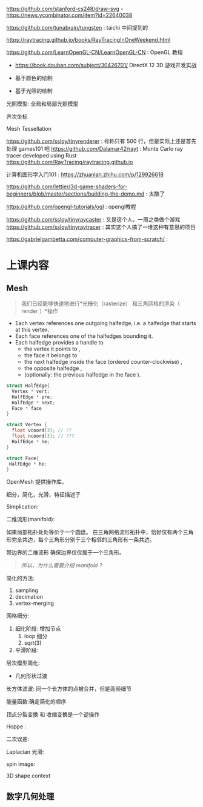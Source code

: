 
https://github.com/stanford-cs248/draw-svg
    - https://news.ycombinator.com/item?id=22640038

https://github.com/tunabrain/tungsten : taichi 中间提到的

https://raytracing.github.io/books/RayTracingInOneWeekend.html

https://github.com/LearnOpenGL-CN/LearnOpenGL-CN : OpenGL 教程

- https://book.douban.com/subject/30426701/ DirectX 12 3D 游戏开发实战



- 基于颜色的绘制
- 基于光照的绘制

光照模型: 全局和局部光照模型

齐次坐标

Mesh Tessellation

https://github.com/ssloy/tinyrenderer : 号称只有 500 行，但是实际上还是首先处理 games101 吧
https://github.com/Dalamar42/rayt : Monte Carlo ray tracer developed using Rust
https://github.com/RayTracing/raytracing.github.io

计算机图形学入门101 : https://zhuanlan.zhihu.com/p/129926618

https://github.com/lettier/3d-game-shaders-for-beginners/blob/master/sections/building-the-demo.md : 太酷了

https://github.com/opengl-tutorials/ogl : opengl教程

https://github.com/ssloy/tinyraycaster : 又是这个人，一周之类做个游戏
https://github.com/ssloy/tinyraytracer : 其实这个人搞了一堆这种有意思的项目


https://gabrielgambetta.com/computer-graphics-from-scratch/ :

# 上课内容


## Mesh
> 我们已经能够快速地进行*光栅化（rasterize） 和三角网格的渲染（ render ）*操作

- Each vertex references one outgoing halfedge, i.e. a halfedge that starts at this vertex.
- Each face references one of the halfedges bounding it.
- Each halfedge provides a handle to
  - the vertex it points to ,
  - the face it belongs to
  - the next halfedge inside the face (ordered counter-clockwise) ,
  - the opposite halfedge ,
  - (optionally: the previous halfedge in the face ).


```c
struct HalfEdge{
  Vertex * vert;
  HalfEdge * pre;
  HalfEdge * next;
  Face * face
}

struct Vertex {
  float vcoord[3]; // ??
  float ncoord[3]; // ???
  HalfEdge * he;
}

struct Face{
 HalfEdge * he;
}

```

OpenMesh 提供操作库。

细分，简化，光滑，特征描述子


Simplication:



二维流形(manifold):

如果局部拓扑处处等价于一个圆盘。
在三角网格流形拓扑中，恰好仅有两个三角形完全共边，每个三角形分别于三个相邻的三角形有一条共边。

带边界的二维流形
  确保边界仅仅属于一个三角形。
> *所以，为什么需要介绍 manifold ?*

简化的方法:
1. sampling
2. decimation
3. vertex-merging

网格细分:
1. 细化阶段: 增加节点
    1. loop 细分
    2. sqrt(3)
2. 平滑阶段:

层次模型简化:
- 几何形状过渡

长方体滤波: 同一个长方体的点被合并，但是高频细节

能量函数:确定简化的顺序

顶点分裂变换 和 收缩变换是一个逆操作

Hoppe :

二次误差:

Laplacian 光滑:

spin image:

3D shape context

## 数字几何处理
